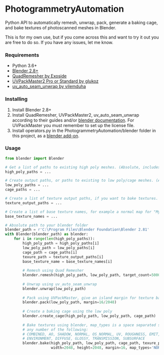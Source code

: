 # PhotogrammetryAutomation
Python API to automatically remesh, unwrap, pack, generate a baking cage, and bake textures of photoscanned meshes in Blender.

This is for my own use, but if you come across this and want to try it out you are free to do so.
If you have any issues, let me know.

### Requirements
* Python 3.6+
* [Blender 2.8+](https://www.blender.org)
* [QuadRemesher by Exoside](https://exoside.com/quadremesher)
* [UVPackMaster2 Pro or Standard by glukoz](https://gumroad.com/l/uvpackmaster2)
* [uv_auto_seam_unwrap by vilemduha](https://github.com/vilemduha/blender-addons-vilem-duha/blob/master/addons/uv_auto_seam_unwrap.py)

### Installing
1. Install Blender 2.8+
2. Install QuadRemesher, UVPackMaster2, uv_auto_seam_unwrap according to their guides
   and/or [blender documentation](https://docs.blender.org/manual/en/latest/editors/preferences/addons.html).
   For UVPackMaster you must remember to set up the license file.
3. Install operators.py in the PhotogrammetryAutomation/blender folder in this project,
   as a [blender add-on](https://docs.blender.org/manual/en/latest/editors/preferences/addons.html).

### Usage
```python
from blender import Blender

# Get a list of paths to existing high poly meshes. (Absolute, includes extension)
high_poly_paths = ...

# Create output paths, or paths to existing to low poly/cage meshes. (Absolute, includes extension)
low_poly_paths = ...
cage_paths = ...

# Create a list of texture output paths, if you want to bake textures.
texture_output_paths = ...

# Create a list of base texture names, for example a normal map for "MyObject", gives "MyObject_normal"
base_texture_names = ...

# Absolute path to your blender folder
blender_path = r'C:\Program Files\Blender Foundation\Blender 2.81'
with Blender(blender_path) as blender:
    for i in range(len(high_poly_paths)):
        high_poly_path = high_poly_paths[i]
        low_poly_path = low_poly_paths[i]
        cage_path = cage_paths[i]
        texure_path = texture_output_paths[i]
        base_texture_name = base_texture_names[i]
        
        # Remesh using Quad Remesher
        blender.remesh(high_poly_path, low_poly_path, target_count=5000, adaptive_size=65)
        
        # Unwrap using uv_auto_seam_unwrap
        blender.unwrap(low_poly_path)
        
        # Pack using UVPackMaster, give an island margin for texture baking.
        blender.pack(low_poly_path, margin=16/2048)
        
        # Create a baking cage using the low poly
        blender.create_cage(high_poly_path, low_poly_path, cage_path)
        
        # Bake textures using blender, map_types is a space separated string list of
        # any number of the following:
        # COMBINED, AO, SHADOW, NORMAL, OS_NORMAL, UV, ROUGHNESS, EMIT,
        # ENVIRONMENT, DIFFUSE, GLOSSY, TRANSMISSION, SUBSURFACE
        blender.bake(high_poly_path, low_poly_path, cage_path, texure_path, base_texture_name,
                     width=2048, height=2048, margin=16, map_types='NORMAL DIFFUSE')

